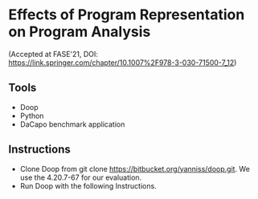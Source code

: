 # Effects of Program Representation on Program Analysis

(Accepted at FASE'21, DOI: https://link.springer.com/chapter/10.1007%2F978-3-030-71500-7_12)

## Tools
- Doop 
- Python
- DaCapo benchmark application

## Instructions
- Clone Doop from git clone https://bitbucket.org/yanniss/doop.git. We use the 4.20.7-67 for our evaluation. 
- Run Doop with the following Instructions.
